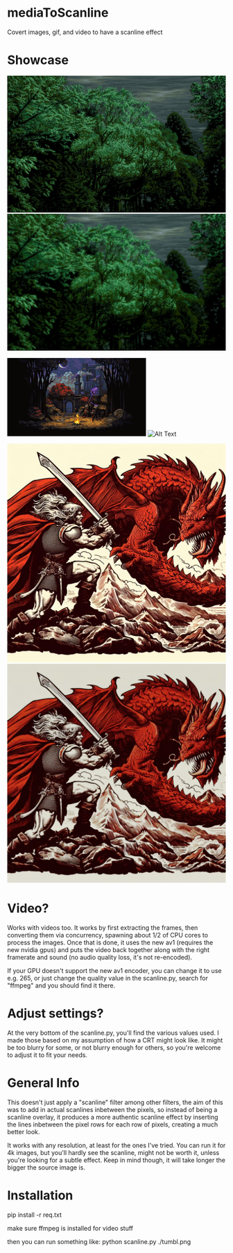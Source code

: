 # mediaToScanline
Covert images, gif, and video to have a scanline effect

# Showcase
![Alt Text](tumbl.png)
![Alt Text](output/tumbl-crt.png)

![Alt Text](campfire.gif)
![Alt Text](output/campfire-crt.gif)

![Alt Text](fighting-dragon.jpg)
![Alt Text](output/fighting-dragon-crt.jpg)


# Video?
Works with videos too. It works by first extracting the frames, then converting them via concurrency, spawning about 1/2 of CPU cores to process the images.
Once that is done, it uses the new av1 (requires the new nvidia gpus) and puts the video back together along with the right framerate and sound (no audio quality loss, it's not re-encoded).

If your GPU doesn't support the new av1 encoder, you can change it to use e.g. 265, or just change the quality value in the scanline.py, search for "ffmpeg" and you should find it there.

# Adjust settings?
At the very bottom of the scanline.py, you'll find the various values used. I made those based on my assumption of how a CRT might look like. It might be too blurry for some, or not blurry enough for others, so you're welcome to adjust it to fit your needs.

# General Info
This doesn't just apply a "scanline" filter among other filters, the aim of this was to add in actual scanlines inbetween the pixels, so instead of being a scanline overlay, it produces a more authentic scanline effect by inserting the lines inbetween the pixel rows for each row of pixels, creating a much better look.

It works with any resolution, at least for the ones I've tried. You can run it for 4k images, but you'll hardly see the scanline, might not be worth it, unless you're looking for a subtle effect.
Keep in mind though, it will take longer the bigger the source image is.

# Installation
pip install -r req.txt

make sure ffmpeg is installed for video stuff

then you can run something like:
python scanline.py ./tumbl.png
